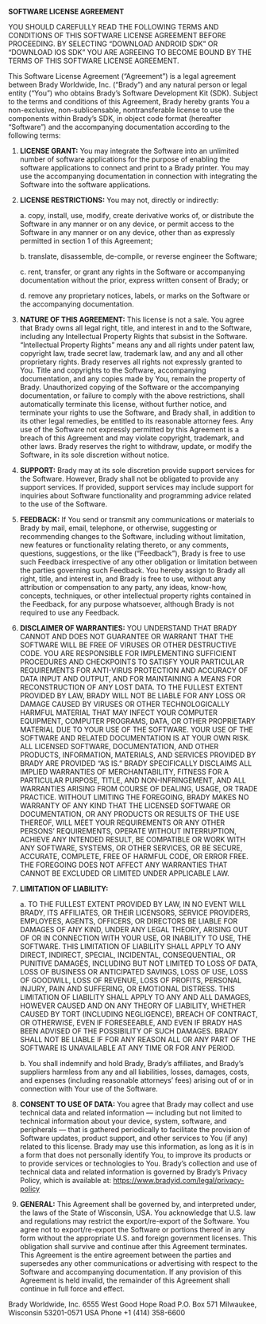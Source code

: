 **SOFTWARE LICENSE AGREEMENT**

YOU SHOULD CAREFULLY READ THE FOLLOWING TERMS AND CONDITIONS OF THIS SOFTWARE LICENSE AGREEMENT BEFORE PROCEEDING. BY SELECTING “DOWNLOAD ANDROID SDK” OR “DOWNLOAD IOS SDK” YOU ARE AGREEING TO BECOME BOUND BY THE TERMS OF THIS SOFTWARE LICENSE AGREEMENT.

This Software License Agreement (“Agreement”) is a legal agreement between Brady Worldwide, Inc. (“Brady”) and any natural person or legal entity (“You”) who obtains Brady’s Software Development Kit (SDK). Subject to the terms and conditions of this Agreement, Brady hereby grants You a non-exclusive, non-sublicensable, nontransferable license to use the components within Brady’s SDK, in object code format (hereafter “Software”) and the accompanying documentation according to the following terms:

1. **LICENSE GRANT:** You may integrate the Software into an unlimited number of software applications for the purpose of enabling the software applications to connect and print to a Brady printer. You may use the accompanying documentation in connection with integrating the Software into the software applications.

2. **LICENSE RESTRICTIONS:** You may not, directly or indirectly:
	
	a. copy, install, use, modify, create derivative works of, or distribute the Software in any manner or on any device, or permit access to the Software in any manner or on any device, other than as expressly permitted in section 1 of this Agreement;
	
	b. translate, disassemble, de-compile, or reverse engineer the Software;
	
	c. rent, transfer, or grant any rights in the Software or accompanying documentation without the prior, express written consent of Brady; or
	
	d. remove any proprietary notices, labels, or marks on the Software or the accompanying documentation.

3. **NATURE OF THIS AGREEMENT:** This license is not a sale. You agree that Brady owns all legal right, title, and interest in and to the Software, including any Intellectual Property Rights that subsist in the Software. “Intellectual Property Rights” means any and all rights under patent law, copyright law, trade secret law, trademark law, and any and all other proprietary rights. Brady reserves all rights not expressly granted to You. Title and copyrights to the Software, accompanying documentation, and any copies made by You, remain the property of Brady. Unauthorized copying of the Software or the accompanying documentation, or failure to comply with the above restrictions, shall automatically terminate this license, without further notice, and terminate your rights to use the Software, and Brady shall, in addition to its other legal remedies, be entitled to its reasonable attorney fees. Any use of the Software not expressly permitted by this Agreement is a breach of this Agreement and may violate copyright, trademark, and other laws. Brady reserves the right to withdraw, update, or modify the Software, in its sole discretion without notice.

4. **SUPPORT:** Brady may at its sole discretion provide support services for the Software. However, Brady shall not be obligated to provide any support services. If provided, support services may include support for inquiries about Software functionality and programming advice related to the use of the Software.

5. **FEEDBACK:** If You send or transmit any communications or materials to Brady by mail, email, telephone, or otherwise, suggesting or recommending changes to the Software, including without limitation, new features or functionality relating thereto, or any comments, questions, suggestions, or the like (“Feedback”), Brady is free to use such Feedback irrespective of any other obligation or limitation between the parties governing such Feedback. You hereby assign to Brady all right, title, and interest in, and Brady is free to use, without any attribution or compensation to any party, any ideas, know-how, concepts, techniques, or other intellectual property rights contained in the Feedback, for any purpose whatsoever, although Brady is not required to use any Feedback.

6. **DISCLAIMER OF WARRANTIES:** YOU UNDERSTAND THAT BRADY CANNOT AND DOES NOT GUARANTEE OR WARRANT THAT THE SOFTWARE WILL BE FREE OF VIRUSES OR OTHER DESTRUCTIVE CODE. YOU ARE RESPONSIBLE FOR IMPLEMENTING SUFFICIENT PROCEDURES AND CHECKPOINTS TO SATISFY YOUR PARTICULAR REQUIREMENTS FOR ANTI-VIRUS PROTECTION AND ACCURACY OF DATA INPUT AND OUTPUT, AND FOR MAINTAINING A MEANS FOR RECONSTRUCTION OF ANY LOST DATA. TO THE FULLEST EXTENT PROVIDED BY LAW, BRADY WILL NOT BE LIABLE FOR ANY LOSS OR DAMAGE CAUSED BY VIRUSES OR OTHER TECHNOLOGICALLY HARMFUL MATERIAL THAT MAY INFECT YOUR COMPUTER EQUIPMENT, COMPUTER PROGRAMS, DATA, OR OTHER PROPRIETARY MATERIAL DUE TO YOUR USE OF THE SOFTWARE.
 YOUR USE OF THE SOFTWARE AND RELATED DOCUMENTATION IS AT YOUR OWN RISK. ALL LICENSED SOFTWARE, DOCUMENTATION, AND OTHER PRODUCTS, INFORMATION, MATERIALS, AND SERVICES PROVIDED BY BRADY ARE PROVIDED “AS IS.” BRADY SPECIFICALLY DISCLAIMS ALL IMPLIED WARRANTIES OF MERCHANTABILITY, FITNESS FOR A PARTICULAR PURPOSE, TITLE, AND NON-INFRINGEMENT, AND ALL WARRANTIES ARISING FROM COURSE OF DEALING, USAGE, OR TRADE PRACTICE. WITHOUT LIMITING THE FOREGOING, BRADY MAKES NO WARRANTY OF ANY KIND THAT THE LICENSED SOFTWARE OR DOCUMENTATION, OR ANY PRODUCTS OR RESULTS OF THE USE THEREOF, WILL MEET YOUR REQUIREMENTS OR ANY OTHER PERSONS’ REQUIREMENTS, OPERATE WITHOUT INTERRUPTION, ACHIEVE ANY INTENDED RESULT, BE COMPATIBLE OR WORK WITH ANY SOFTWARE, SYSTEMS, OR OTHER SERVICES, OR BE SECURE, ACCURATE, COMPLETE, FREE OF HARMFUL CODE, OR ERROR FREE.
 THE FOREGOING DOES NOT AFFECT ANY WARRANTIES THAT CANNOT BE EXCLUDED OR LIMITED UNDER APPLICABLE LAW.

7. **LIMITATION OF LIABILITY:**

	a. TO THE FULLEST EXTENT PROVIDED BY LAW, IN NO EVENT WILL BRADY, ITS AFFILIATES, OR THEIR LICENSORS, SERVICE PROVIDERS, EMPLOYEES, AGENTS, OFFICERS, OR DIRECTORS BE LIABLE FOR DAMAGES OF ANY KIND, UNDER ANY LEGAL THEORY, ARISING OUT OF OR IN CONNECTION WITH YOUR USE, OR INABILITY TO USE, THE SOFTWARE. THIS LIMITATION OF LIABILITY SHALL APPLY TO ANY DIRECT, INDIRECT, SPECIAL, INCIDENTAL, CONSEQUENTIAL, OR PUNITIVE DAMAGES, INCLUDING BUT NOT LIMITED TO LOSS OF DATA, LOSS OF BUSINESS OR ANTICIPATED SAVINGS, LOSS OF USE, LOSS OF GOODWILL, LOSS OF REVENUE, LOSS OF PROFITS, PERSONAL INJURY, PAIN AND SUFFERING, OR EMOTIONAL DISTRESS. THIS LIMITATION OF LIABILITY SHALL APPLY TO ANY AND ALL DAMAGES, HOWEVER CAUSED AND ON ANY THEORY OF LIABILITY, WHETHER CAUSED BY TORT (INCLUDING NEGLIGENCE), BREACH OF CONTRACT, OR OTHERWISE, EVEN IF FORESEEABLE, AND EVEN IF BRADY HAS BEEN ADVISED OF THE POSSIBILITY OF SUCH DAMAGES. BRADY SHALL NOT BE LIABLE IF FOR ANY REASON ALL OR ANY PART OF THE SOFTWARE IS UNAVAILABLE AT ANY TIME OR FOR ANY PERIOD.

	b. You shall indemnify and hold Brady, Brady’s affiliates, and Brady’s suppliers harmless from any and all liabilities, losses, damages, costs, and expenses (including reasonable attorneys’ fees) arising out of or in connection with Your use of the Software.

8. **CONSENT TO USE OF DATA:** You agree that Brady may collect and use technical data and related information — including but not limited to technical information about your device, system, software, and peripherals — that is gathered periodically to facilitate the provision of Software updates, product support, and other services to You (if any) related to this license. Brady may use this information, as long as it is in a form that does not personally identify You, to improve its products or to provide services or technologies to You. Brady’s collection and use of technical data and related information is governed by Brady’s Privacy Policy, which is available at:
https://www.bradyid.com/legal/privacy-policy

9. **GENERAL:** This Agreement shall be governed by, and interpreted under, the laws of the State of Wisconsin, USA. You acknowledge that U.S. law and regulations may restrict the export/re-export of the Software. You agree not to export/re-export the Software or portions thereof in any form without the appropriate U.S. and foreign government licenses. This obligation shall survive and continue after this Agreement terminates. This Agreement is the entire agreement between the parties and supersedes any other communications or advertising with respect to the Software and accompanying documentation. If any provision of this Agreement is held invalid, the remainder of this Agreement shall continue in full force and effect.

Brady Worldwide, Inc.
6555 West Good Hope Road
P.O. Box 571
Milwaukee, Wisconsin 53201-0571 USA
Phone +1 (414) 358-6600